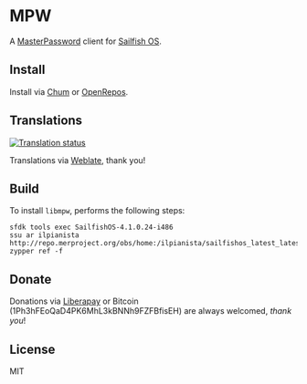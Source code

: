 # MPW

A [MasterPassword](https://masterpassword.app) client for [Sailfish OS](https://sailfishos.org).

## Install

Install via [Chum](https://github.com/sailfishos-chum/main) or [OpenRepos](https://openrepos.net/content/ilpianista/mpw).

## Translations

[![Translation status](https://hosted.weblate.org/widgets/harbour-mpw/-/svg-badge.svg)](https://hosted.weblate.org/engage/harbour-mpw/?utm_source=widget)

Translations via [Weblate](https://hosted.weblate.org/projects/harbour-mpw/), thank you!

## Build

To install `libmpw`, performs the following steps:

```
sfdk tools exec SailfishOS-4.1.0.24-i486
ssu ar ilpianista http://repo.merproject.org/obs/home:/ilpianista/sailfishos_latest_latest_i486/
zypper ref -f
```

## Donate

Donations via [Liberapay](https://liberapay.com/ilpianista) or Bitcoin (1Ph3hFEoQaD4PK6MhL3kBNNh9FZFBfisEH) are always welcomed, _thank you_!

## License

MIT
